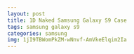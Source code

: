 ```yaml
---
layout: post
title: 1D Naked Samsung Galaxy S9 Case
tags: samsung galaxy s9
categories: samsung
img: 1jI9TBWomPkZM-wNnvf-AmVkeElqim2Ia
---
```

